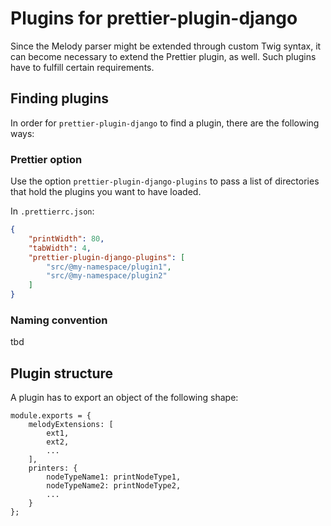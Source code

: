 # Plugins for prettier-plugin-django

Since the Melody parser might be extended through custom Twig syntax, it can become necessary to extend the Prettier plugin, as well. Such plugins have to fulfill certain requirements.

## Finding plugins

In order for `prettier-plugin-django` to find a plugin, there are the following ways:

### Prettier option

Use the option `prettier-plugin-django-plugins` to pass a list of directories that hold the plugins you want to have loaded.

In `.prettierrc.json`:

```json
{
    "printWidth": 80,
    "tabWidth": 4,
    "prettier-plugin-django-plugins": [
        "src/@my-namespace/plugin1",
        "src/@my-namespace/plugin2"
    ]
}
```

### Naming convention

tbd

## Plugin structure

A plugin has to export an object of the following shape:

```
module.exports = {
    melodyExtensions: [
        ext1,
        ext2,
        ...
    ],
    printers: {
        nodeTypeName1: printNodeType1,
        nodeTypeName2: printNodeType2,
        ...
    }
};
```
